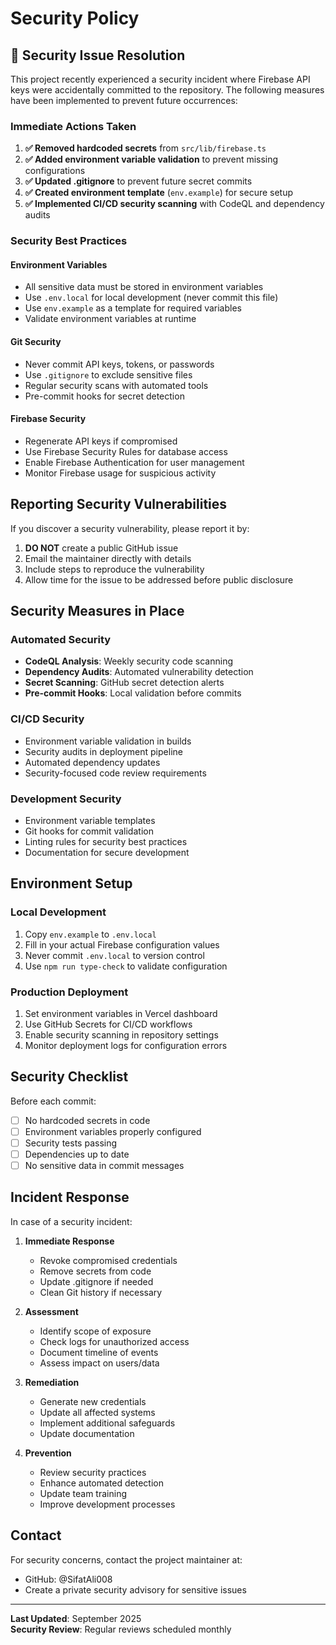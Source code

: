 # Security Policy

## 🚨 Security Issue Resolution

This project recently experienced a security incident where Firebase API keys were accidentally committed to the repository. The following measures have been implemented to prevent future occurrences:

### Immediate Actions Taken

1. **✅ Removed hardcoded secrets** from `src/lib/firebase.ts`
2. **✅ Added environment variable validation** to prevent missing configurations
3. **✅ Updated .gitignore** to prevent future secret commits
4. **✅ Created environment template** (`env.example`) for secure setup
5. **✅ Implemented CI/CD security scanning** with CodeQL and dependency audits

### Security Best Practices

#### Environment Variables
- All sensitive data must be stored in environment variables
- Use `.env.local` for local development (never commit this file)
- Use `env.example` as a template for required variables
- Validate environment variables at runtime

#### Git Security
- Never commit API keys, tokens, or passwords
- Use `.gitignore` to exclude sensitive files
- Regular security scans with automated tools
- Pre-commit hooks for secret detection

#### Firebase Security
- Regenerate API keys if compromised
- Use Firebase Security Rules for database access
- Enable Firebase Authentication for user management
- Monitor Firebase usage for suspicious activity

## Reporting Security Vulnerabilities

If you discover a security vulnerability, please report it by:

1. **DO NOT** create a public GitHub issue
2. Email the maintainer directly with details
3. Include steps to reproduce the vulnerability
4. Allow time for the issue to be addressed before public disclosure

## Security Measures in Place

### Automated Security
- **CodeQL Analysis**: Weekly security code scanning
- **Dependency Audits**: Automated vulnerability detection
- **Secret Scanning**: GitHub secret detection alerts
- **Pre-commit Hooks**: Local validation before commits

### CI/CD Security
- Environment variable validation in builds
- Security audits in deployment pipeline
- Automated dependency updates
- Security-focused code review requirements

### Development Security
- Environment variable templates
- Git hooks for commit validation
- Linting rules for security best practices
- Documentation for secure development

## Environment Setup

### Local Development
1. Copy `env.example` to `.env.local`
2. Fill in your actual Firebase configuration values
3. Never commit `.env.local` to version control
4. Use `npm run type-check` to validate configuration

### Production Deployment
1. Set environment variables in Vercel dashboard
2. Use GitHub Secrets for CI/CD workflows
3. Enable security scanning in repository settings
4. Monitor deployment logs for configuration errors

## Security Checklist

Before each commit:
- [ ] No hardcoded secrets in code
- [ ] Environment variables properly configured
- [ ] Security tests passing
- [ ] Dependencies up to date
- [ ] No sensitive data in commit messages

## Incident Response

In case of a security incident:

1. **Immediate Response**
   - Revoke compromised credentials
   - Remove secrets from code
   - Update .gitignore if needed
   - Clean Git history if necessary

2. **Assessment**
   - Identify scope of exposure
   - Check logs for unauthorized access
   - Document timeline of events
   - Assess impact on users/data

3. **Remediation**
   - Generate new credentials
   - Update all affected systems
   - Implement additional safeguards
   - Update documentation

4. **Prevention**
   - Review security practices
   - Enhance automated detection
   - Update team training
   - Improve development processes

## Contact

For security concerns, contact the project maintainer at:
- GitHub: @SifatAli008
- Create a private security advisory for sensitive issues

---

**Last Updated**: September 2025  
**Security Review**: Regular reviews scheduled monthly

